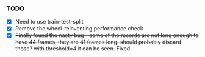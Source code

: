 ### TODO

- [x] Need to use train-test-split
- [x] Remove the wheel-reinventing performance check
- [x] ~~Finally found the nasty bug - some of the records are not long
enough to have 44 frames. they are 41 frames long. should probably
discard those? with threshold=4 it can be seen.~~ Fixed